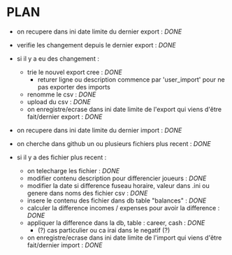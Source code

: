 # PLAN
- on recupere dans ini date limite du dernier export : *DONE*
- verifie les changement depuis le dernier export : *DONE*
- si il y a eu des changement :
    - trie le nouvel export cree : *DONE*
        - returer ligne ou description commence par 'user_import' pour ne pas exporter des imports
    - renomme le csv : *DONE*
    - upload du csv : *DONE*
    - on enregistre/ecrase dans ini date limite de l'export qui viens d'être fait/dernier export : *DONE*


- on recupere dans ini date limite du dernier import : *DONE*
- on cherche dans github un ou plusieurs fichiers plus recent : *DONE*
- si il y a des fichier plus recent : 
    - on telecharge les fichier : *DONE*
    - modifier contenu description pour differencier joueurs : *DONE*
    - modifier la date si difference fuseau horaire, valeur dans .ini ou genere dans noms des fichier csv : *DONE*
    - insere le contenu des fichier dans db table "balances" : *DONE*
    - calculer la difference incomes / expenses pour avoir la difference : *DONE*
    - appliquer la difference dans la db, table : career, cash : *DONE*
        - (?) cas particulier ou ca irai dans le negatif (?)
    - on enregistre/ecrase dans ini date limite de l'import qui viens d'être fait/dernier import : *DONE*

